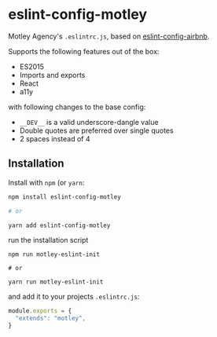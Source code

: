 # eslint-config-motley

Motley Agency's `.eslintrc.js`, based on [eslint-config-airbnb](https://github.com/airbnb/javascript/tree/master/packages/eslint-config-airbnb).

Supports the following features out of the box:

- ES2015
- Imports and exports
- React
- a11y

with following changes to the base config:

- `__DEV__` is a valid underscore-dangle value
- Double quotes are preferred over single quotes
- 2 spaces instead of 4

## Installation

Install with `npm` (or `yarn`:

``` bash
npm install eslint-config-motley

# or

yarn add eslint-config-motley
```

run the installation script

```
npm run motley-eslint-init

# or

yarn run motley-eslint-init
```

and add it to your projects `.eslintrc.js`:

``` javascript
module.exports = {
  "extends": "motley",
}
```

